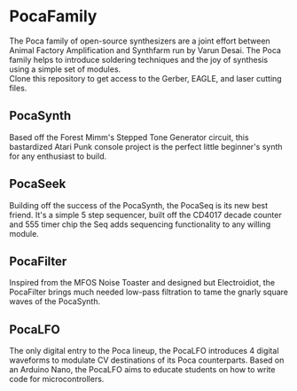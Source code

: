 # PocaFamily

The Poca family of open-source synthesizers are a joint effort between Animal Factory Amplification and Synthfarm run by Varun Desai. The Poca family helps to introduce soldering techniques and the joy of synthesis using a simple set of modules.
<br>
Clone this repository to get access to the Gerber, EAGLE, and laser cutting files.

## PocaSynth

Based off the Forest Mimm's Stepped Tone Generator circuit, this bastardized Atari Punk console project is the perfect little beginner's synth for any enthusiast to build.


## PocaSeek

Building off the success of the PocaSynth, the PocaSeq is its new best friend. It's a simple 5 step sequencer, built off the CD4017 decade counter and 555 timer chip the Seq adds sequencing functionality to any willing module.


## PocaFilter

Inspired from the MFOS Noise Toaster and designed but Electroidiot, the PocaFilter brings much needed low-pass filtration to tame the gnarly square waves of the PocaSynth.


## PocaLFO

The only digital entry to the Poca lineup, the PocaLFO introduces 4 digital waveforms to modulate CV destinations of its Poca counterparts. Based on an Arduino Nano, the PocaLFO aims to educate students on how to write code for microcontrollers.




